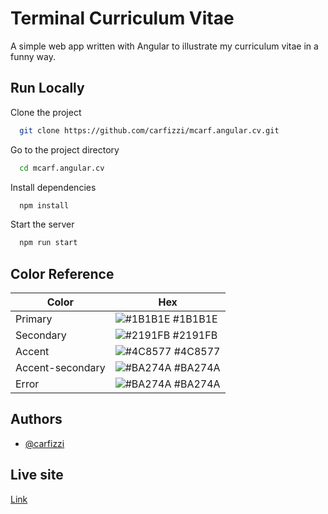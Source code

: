 
# Terminal Curriculum Vitae

A simple web app written with Angular to illustrate my curriculum vitae in a funny way.




## Run Locally

Clone the project

```bash
  git clone https://github.com/carfizzi/mcarf.angular.cv.git
```

Go to the project directory

```bash
  cd mcarf.angular.cv
```

Install dependencies

```bash
  npm install
```

Start the server

```bash
  npm run start
```

## Color Reference

| Color             | Hex                                                                |
| ----------------- | ------------------------------------------------------------------ |
| Primary | ![#1B1B1E](https://via.placeholder.com/10/1B1B1E?text=+) #1B1B1E |
| Secondary | ![#2191FB](https://via.placeholder.com/10/2191FB?text=+) #2191FB |
| Accent | ![#4C8577](https://via.placeholder.com/10/4C8577?text=+) #4C8577 |
| Accent-secondary| ![#BA274A](https://via.placeholder.com/10/4E6E58?text=+) #BA274A |
| Error | ![#BA274A](https://via.placeholder.com/10/BA274A?text=+) #BA274A |
## Authors

- [@carfizzi](https://www.github.com/carfizzi)

## Live site
[Link](https://carfizzy.dev)
